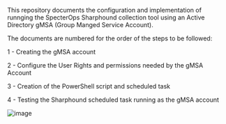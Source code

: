 This repository documents the configuration and implementation of runnging the SpecterOps Sharphound collection tool using an Active Directory gMSA (Group Manged Service Account).

The documents are numbered for the order of the steps to be followed:

1 - Creating the gMSA account

2 - Configure the User Rights and permissions needed by the gMSA Account

3 - Creation of the PowerShell script and scheduled task

4 - Testing the Sharphound scheduled task running as the gMSA account

![image](https://github.com/user-attachments/assets/cc7f4941-23e0-4382-ad05-b0867c68c0ee)


